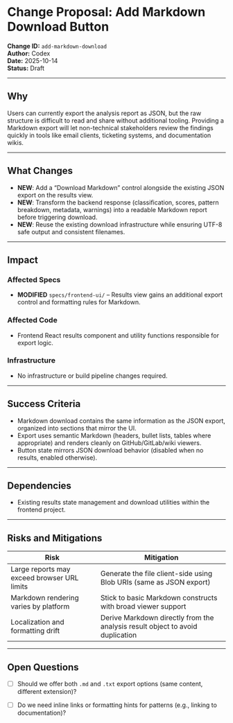 # Change Proposal: Add Markdown Download Button

**Change ID:** `add-markdown-download`  
**Author:** Codex  
**Date:** 2025-10-14  
**Status:** Draft

---

## Why

Users can currently export the analysis report as JSON, but the raw structure is difficult to read and share without additional tooling. Providing a Markdown export will let non-technical stakeholders review the findings quickly in tools like email clients, ticketing systems, and documentation wikis.

---

## What Changes

- **NEW**: Add a “Download Markdown” control alongside the existing JSON export on the results view.
- **NEW**: Transform the backend response (classification, scores, pattern breakdown, metadata, warnings) into a readable Markdown report before triggering download.
- **NEW**: Reuse the existing download infrastructure while ensuring UTF-8 safe output and consistent filenames.

---

## Impact

### Affected Specs
- **MODIFIED** `specs/frontend-ui/` – Results view gains an additional export control and formatting rules for Markdown.

### Affected Code
- Frontend React results component and utility functions responsible for export logic.

### Infrastructure
- No infrastructure or build pipeline changes required.

---

## Success Criteria

- Markdown download contains the same information as the JSON export, organized into sections that mirror the UI.
- Export uses semantic Markdown (headers, bullet lists, tables where appropriate) and renders cleanly on GitHub/GitLab/wiki viewers.
- Button state mirrors JSON download behavior (disabled when no results, enabled otherwise).

---

## Dependencies

- Existing results state management and download utilities within the frontend project.

---

## Risks and Mitigations

| Risk | Mitigation |
|------|------------|
| Large reports may exceed browser URL limits | Generate the file client-side using Blob URIs (same as JSON export) |
| Markdown rendering varies by platform | Stick to basic Markdown constructs with broad viewer support |
| Localization and formatting drift | Derive Markdown directly from the analysis result object to avoid duplication |

---

## Open Questions

- [ ] Should we offer both `.md` and `.txt` export options (same content, different extension)?
- [ ] Do we need inline links or formatting hints for patterns (e.g., linking to documentation)?

